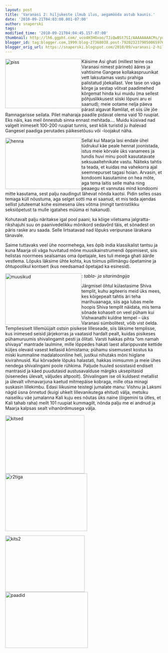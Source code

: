 ```yaml
---
layout: post
title: 'Varanasi 2: hiljukeste ilmub ilus, aegamööda astub kaunis.'
date: '2010-09-21T04:03:00.001-07:00'
author: snaperski
tags: 
modified_time: '2010-09-21T04:04:45.157-07:00'
thumbnail: http://lh6.ggpht.com/_vco4H3HOxoo/TJiQwBSt7SI/AAAAAAAACMs/yq0Bneg_SoA/s72-c/piss_thumb1.jpg?imgmax=800
blogger_id: tag:blogger.com,1999:blog-27368038.post-7920232379050065976
blogger_orig_url: https://snaperski.blogspot.com/2010/09/varanasi-2-hiljukeste-ilmub-ilus.html
---
```


<p><a href="http://lh3.ggpht.com/_vco4H3HOxoo/TJiQvbpdBgI/AAAAAAAACMo/7MxtWrzo3W8/s1600-h/piss3.jpg"><img style="BORDER-RIGHT-WIDTH: 0px; DISPLAY: inline; BORDER-TOP-WIDTH: 0px; BORDER-BOTTOM-WIDTH: 0px; MARGIN-LEFT: 0px; BORDER-LEFT-WIDTH: 0px; MARGIN-RIGHT: 0px" title="piss" border="0" alt="piss" align="left" src="http://lh6.ggpht.com/_vco4H3HOxoo/TJiQwBSt7SI/AAAAAAAACMs/yq0Bneg_SoA/piss_thumb1.jpg?imgmax=800" width="244" height="158" /></a>Käisime Asi ghati  (millest teine osa Varanasi nimest pärineb) ääres ja vahtisime Gangese kollakaspruunikat vett laksutamas vastu prahiga palistatud jõekallast.  Vee tase on väga kõrge ja sestap võtvat paadimehed kõrgemat hinda kui muidu (ma sellest põhjuslikkusest siiski lõpuni aru ei saanud); meie ootame nelja päeva pärast algavat Ramlilat, et siis üle jõe Ramnagarisse seilata. Pilet maharaja paadile pidavat olema vaid 10 ruupiat. Eks näis, kas meil õnnestub sinna ennast mehitada…. Muidu küsivad nad valgelt inimeselt  100-200 ruupiat tunnis, sest kõik turistid ju ihalevad Gangesel paadiga perutades päikesetõusu või -loojakut näha.    </p><p><a href="http://lh6.ggpht.com/_vco4H3HOxoo/TJiQxCEx8fI/AAAAAAAACMw/h2S90biG4HA/s1600-h/henna3.jpg"><img style="BORDER-RIGHT-WIDTH: 0px; DISPLAY: inline; BORDER-TOP-WIDTH: 0px; BORDER-BOTTOM-WIDTH: 0px; MARGIN-LEFT: 0px; BORDER-LEFT-WIDTH: 0px; MARGIN-RIGHT: 0px" title="henna" border="0" alt="henna" align="left" src="http://lh3.ggpht.com/_vco4H3HOxoo/TJiQyNfSWGI/AAAAAAAACM0/C-qMjLH5U24/henna_thumb1.jpg?imgmax=800" width="244" height="164" /></a>Sellal kui Maarja lasi endale ühel tüdrukul käe peale hennat joonistada, istus meie kõrvale üks vanamees ja tundis huvi minu poolt kasutatavate seksuaaltehnikate vastu. Näiteks tahtis ta teada, et kuidas ma vahekorra ajal seemnepurset tagasi hoian. Arvasin, et kondoomi kasutamine on hea mõte, aga tema laitis selle maha ning peaaegu et vannutas mind kondoomi mitte kasutama, sest palju naudingut lähevat nõnda kaotsi. Pidin selles osas temaga küll nõustuma, aga selget sotti ma ei saanud, et mis teda ajendas sellist jututeemat kohe esimesena üles võtma (mingit tantristlikku seksiõpetust ta mulle igatahes müüma ei hakanud). </p><p>Kohutavalt palju näritakse igal pool paani; ka kõige viletsama jalgratta-rikshajuhi suu on paanivedelikku mõnikord sedavõrd täis, et sõnadest on päris raske aru saada. Selle lirtsatavad nad lõpuks veripunase lärakana tänavale. </p><p>Saime tuttavaks veel ühe noormehega, kes õpib india klassikalist tantsu ja kuna Maarja oli väga huvitatud mõne muusikainstrumendi õppimisest, siis helistas noormees sealsamas oma õpetajale, kes tuli meiega ghati äärde vestlema. Lõpuks läksime ühte kohta, kus toimus pillimängu õpetamine ja õhtupoolikul kontsert (kus needsamad õpetajad ka esinesid).</p><p><a href="http://lh5.ggpht.com/_vco4H3HOxoo/TJiQzTcnz0I/AAAAAAAACM4/9TucCYN6_os/s1600-h/muusikud3.jpg"><img style="BORDER-RIGHT-WIDTH: 0px; DISPLAY: inline; BORDER-TOP-WIDTH: 0px; BORDER-BOTTOM-WIDTH: 0px; MARGIN-LEFT: 0px; BORDER-LEFT-WIDTH: 0px; MARGIN-RIGHT: 0px" title="muusikud" border="0" alt="muusikud" align="left" src="http://lh4.ggpht.com/_vco4H3HOxoo/TJiQ0IIzLgI/AAAAAAAACM8/o4hdZayprUA/muusikud_thumb1.jpg?imgmax=800" width="244" height="164" /></a>  : <em>tabla- ja sitarimängija</em></p><p> </p><p> </p><p> </p><p> </p><p>Järgmisel õhtul külastasime Shiva templit, kuhu agiteeris meid üks mees, kes kõigepealt tahtis äri teha marihuaanaga, siis aga lubas meile hoopis Shiva templit näidata, mis tema sõnade kohaselt on veel püham kui Vishwanathi kuldne tempel – üks Varanasi sümbolitest, võib vist öelda. Templiesiselt lillemüüjalt ostsin pisikese lilleseade, siis läksime templisse, kus inimesed  seisid järjekorras ja vaatasid hardalt pealt, kuidas pisikeses pühamuruumis shivalingamit pesti ja õlitati. Varsti hakkas pihta “om namah shivaya” mantrade laulmine, mille lõppedes hakati laest allarippuvate kettide küljes olevaid vasest kellasid kõmistama; pühamu sisemusest kostus ka miski kummaline madalatooniline heli, justkui nihutaks mõni hiiglane kivirahnusid. Kui kõrvadele lõpuks halastati, hakkas  inimsumm ja meie ühes nendega shivalingami poole rühkima. Paljude huuled sosistasid endiselt mantrasid ja käed puudutasid austusavalduse märgiks uksepiitasid (sisenedes ülevalt, väljudes altpoolt). Shivalingam ise oli kuldsest metallist ja ülevalt vihmavarjuna kaetud mitmepäise kobraga, mille otsa minagi suskasin lillekimbu. Edasi liikusime teistegi jumalate manu: Vishnu ja Laksmi nägid üsna õnnetud (kuigi uhkelt lillevanikutega ehitud) välja, metsiku naiseliku väe jumalanna Kali kuju ees nõutas üks naine (õigemini ta ütles, et Kali tahab raha) meilt 101 ruupiat kummagilt, nõnda palju me ei andnud ja Maarja kalpsas sealt vihanördimusega välja.</p><p> </p><p><a href="http://lh3.ggpht.com/_vco4H3HOxoo/TJiQ1Icq-HI/AAAAAAAACNA/cjjjVrVlkHM/s1600-h/kitsed2.jpg"><img style="BORDER-RIGHT-WIDTH: 0px; DISPLAY: inline; BORDER-TOP-WIDTH: 0px; BORDER-BOTTOM-WIDTH: 0px; BORDER-LEFT-WIDTH: 0px" title="kitsed" border="0" alt="kitsed" src="http://lh4.ggpht.com/_vco4H3HOxoo/TJiQ19uQEkI/AAAAAAAACNE/GdIWD5pTw_I/kitsed_thumb2.jpg?imgmax=800" width="253" height="186" /></a><a href="http://lh3.ggpht.com/_vco4H3HOxoo/TJiQ3UVl0sI/AAAAAAAACNI/dhAiJfHo5DU/s1600-h/r2tiga6.jpg"><img style="BORDER-RIGHT-WIDTH: 0px; DISPLAY: inline; BORDER-TOP-WIDTH: 0px; BORDER-BOTTOM-WIDTH: 0px; BORDER-LEFT-WIDTH: 0px" title="r2tiga" border="0" alt="r2tiga" src="http://lh3.ggpht.com/_vco4H3HOxoo/TJiQ37p76HI/AAAAAAAACNM/TQB6ROiaB5M/r2tiga_thumb4.jpg?imgmax=800" width="262" height="184" /></a> </p><p><a href="http://lh4.ggpht.com/_vco4H3HOxoo/TJiQ45gQa4I/AAAAAAAACNQ/D1wpi7-wfeA/s1600-h/kits26.jpg"><img style="BORDER-RIGHT-WIDTH: 0px; DISPLAY: inline; BORDER-TOP-WIDTH: 0px; BORDER-BOTTOM-WIDTH: 0px; BORDER-LEFT-WIDTH: 0px" title="kits2" border="0" alt="kits2" src="http://lh6.ggpht.com/_vco4H3HOxoo/TJiQ5zwyaOI/AAAAAAAACNU/bVWYSWc7hSE/kits2_thumb4.jpg?imgmax=800" width="254" height="180" /></a> <a href="http://lh3.ggpht.com/_vco4H3HOxoo/TJiQ61hT8YI/AAAAAAAACNY/4sRIpqxiP00/s1600-h/paadid3.jpg"><img style="BORDER-RIGHT-WIDTH: 0px; DISPLAY: inline; BORDER-TOP-WIDTH: 0px; BORDER-BOTTOM-WIDTH: 0px; BORDER-LEFT-WIDTH: 0px" title="paadid" border="0" alt="paadid" src="http://lh5.ggpht.com/_vco4H3HOxoo/TJiQ7nLScqI/AAAAAAAACNc/lTjtaSdEdJo/paadid_thumb1.jpg?imgmax=800" width="264" height="179" /></a></p>